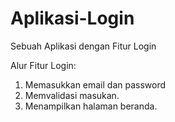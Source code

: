 # Aplikasi-Login
Sebuah Aplikasi dengan Fitur Login


Alur Fitur Login:
1. Memasukkan email dan password
2. Memvalidasi masukan.
3. Menampilkan halaman beranda.
